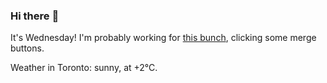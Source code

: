 ### Hi there :wave:

It's Wednesday! I'm probably working for [this bunch](https://github.com/kohofinancial), clicking some merge buttons.

Weather in Toronto: sunny, at +2°C.
